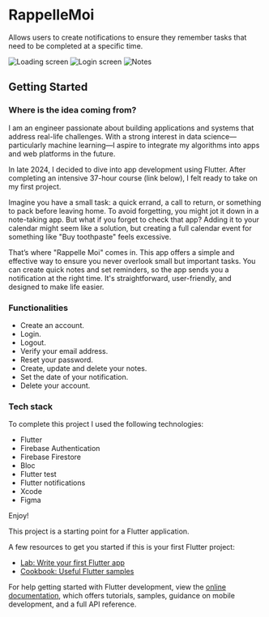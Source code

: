 # RappelleMoi

Allows users to create notifications to ensure they remember tasks that need to be completed at a specific time.

![Loading screen](readMeImages/loadingScreenreadMe.png "App Loading Screen")
![Login screen](readMeImages/loginScreenreadMe.png "App Login Screen")
![Notes](readMeImages/noteScreenreadMe.png "App Note Screen")


## Getting Started

### Where is the idea coming from?

I am an engineer passionate about building applications and systems that address real-life challenges. With a strong interest in data science—particularly machine learning—I aspire to integrate my algorithms into apps and web platforms in the future.

In late 2024, I decided to dive into app development using Flutter. After completing an intensive 37-hour course (link below), I felt ready to take on my first project.

Imagine you have a small task: a quick errand, a call to return, or something to pack before leaving home. To avoid forgetting, you might jot it down in a note-taking app. But what if you forget to check that app? Adding it to your calendar might seem like a solution, but creating a full calendar event for something like "Buy toothpaste" feels excessive.

That’s where "Rappelle Moi" comes in. This app offers a simple and effective way to ensure you never overlook small but important tasks. You can create quick notes and set reminders, so the app sends you a notification at the right time. It's straightforward, user-friendly, and designed to make life easier.

### Functionalities

-   Create an account.
-   Login. 
-   Logout.
-   Verify your email address.
-   Reset your password.
-   Create, update and delete your notes.
-   Set the date of your notification.
-   Delete your account.

### Tech stack

 To complete this project I used the following technologies:
 - Flutter
 - Firebase Authentication
 - Firebase Firestore
 - Bloc
 - Flutter test
 - Flutter notifications
 - Xcode
 - Figma


 Enjoy!

This project is a starting point for a Flutter application.

A few resources to get you started if this is your first Flutter project:

- [Lab: Write your first Flutter app](https://docs.flutter.dev/get-started/codelab)
- [Cookbook: Useful Flutter samples](https://docs.flutter.dev/cookbook)

For help getting started with Flutter development, view the
[online documentation](https://docs.flutter.dev/), which offers tutorials,
samples, guidance on mobile development, and a full API reference.
